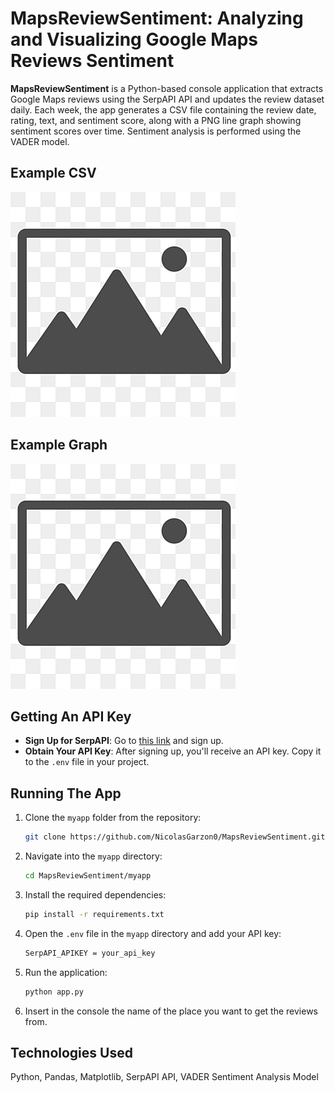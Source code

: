 
# MapsReviewSentiment: Analyzing and Visualizing Google Maps Reviews Sentiment

**MapsReviewSentiment** is a Python-based console application that extracts Google Maps reviews using the SerpAPI API and updates the review dataset daily. Each week, the app generates a CSV file containing the review date, rating, text, and sentiment score, along with a PNG line graph showing sentiment scores over time. Sentiment analysis is performed using the VADER model.



## Example CSV
![MapsReviewSentiment](Images/Image%201.jpg)

## Example Graph
![MapsReviewSentiment](Images/Image%202.jpg)

## Getting An API Key

- **Sign Up for SerpAPI**: Go to [this link](https://serpapi.com/users/sign_up) and sign up.
- **Obtain Your API Key**: After signing up, you'll receive an API key. Copy it to the `.env` file in your project.
## Running The App

1. Clone the `myapp` folder from the repository:
    ```bash
    git clone https://github.com/NicolasGarzon0/MapsReviewSentiment.git
    ```

2. Navigate into the `myapp` directory:
    ```bash
    cd MapsReviewSentiment/myapp
    ```

3. Install the required dependencies:
    ```bash
    pip install -r requirements.txt
    ```

4. Open the `.env` file in the `myapp` directory and add your API key:
    ```bash
    SerpAPI_APIKEY = your_api_key
    ```

5. Run the application:
    ```bash
    python app.py
    ```

6. Insert in the console the name of the place you want to get the reviews from.
## Technologies Used


Python, Pandas, Matplotlib, SerpAPI API, VADER Sentiment Analysis Model


